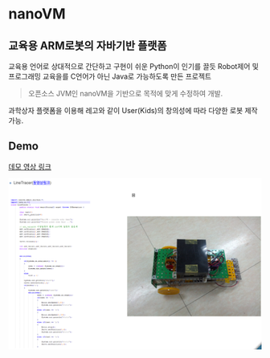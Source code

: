 # nanoVM

## 교육용 ARM로봇의 자바기반 플랫폼

교육용 언어로 상대적으로 간단하고 구현이 쉬운 Python이 인기를 끌듯 Robot제어
및 프로그래밍 교육을를 C언어가 아닌 Java로 가능하도록 만든 프로젝트

> 오픈소스 JVM인 nanoVM을 기반으로 목적에 맞게 수정하여 개발.

과학상자 플랫폼을 이용해 레고와 같이 User(Kids)의 창의성에 따라 다양한 로봇 제작 가능.

## Demo

[데모 영상 링크](https://www.youtube.com/embed/ZzB3Fx-p530?feature=player_detailpage)

![Demo](./docs/demo.png)
